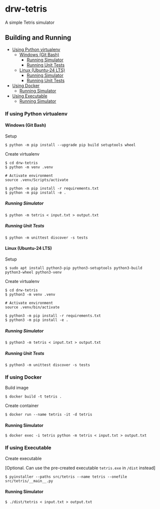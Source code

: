 # drw-tetris

A simple Tetris simulator


## Building and Running
* [Using Python virtualenv](#if-using-python-virtualenv)
    * [Windows (Git Bash)](#windows-git-bash)
        * [Running Simulator](#running-simulator)
        * [Running Unit Tests](#running-unit-tests)
    * [Linux (Ubuntu-24 LTS)](#linux-ubuntu-24-lts)
        * [Running Simulator](#running-simulator-1)
        * [Running Unit Tests](#running-unit-tests-1)
* [Using Docker](#if-using-docker)
    * [Running Simulator](#running-simulator-2)
* [Using Executable](#if-using-executable)
    * [Running Simulator](#running-simulator-3)


### If using Python virtualenv

#### Windows (Git Bash)

Setup 
```
$ python -m pip install --upgrade pip build setuptools wheel
```

Create virtualenv
```
$ cd drw-tetris
$ python -m venv .venv

# Activate environment
source .venv/Scripts/activate

$ python -m pip install -r requirements.txt
$ python -m pip install -e .
```

##### Running Simulator
```
$ python -m tetris < input.txt > output.txt
```

##### Running Unit Tests
```
$ python -m unittest discover -s tests
```

#### Linux (Ubuntu-24 LTS)

Setup 
```
$ sudo apt install python3-pip python3-setuptools python3-build python3-wheel python3-venv
```

Create virtualenv
```
$ cd drw-tetris
$ python3 -m venv .venv

# Activate environment
source .venv/bin/activate

$ python3 -m pip install -r requirements.txt
$ python3 -m pip install -e .
```

##### Running Simulator
```
$ python3 -m tetris < input.txt > output.txt
```

##### Running Unit Tests
```
$ python3 -m unittest discover -s tests
```



### If using Docker

Build image
```
$ docker build -t tetris .
```

Create container
```
$ docker run --name tetris -it -d tetris
```

#### Running Simulator
```
$ docker exec -i tetris python -m tetris < input.txt > output.txt
```


### If using Executable

Create executable

[Optional. Can use the pre-created executable `tetris.exe` in `/dist` instead]
```
$ pyinstaller --paths src/tetris --name tetris --onefile src/tetris/__main__.py
```

#### Running Simulator
```
$ ./dist/tetris < input.txt > output.txt
```
